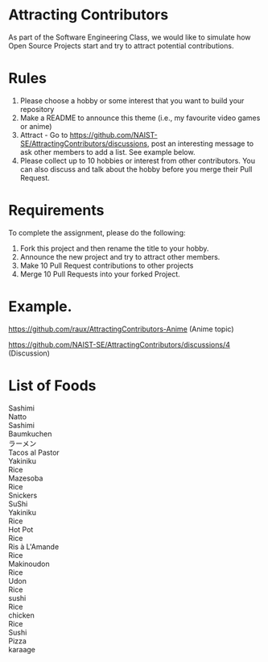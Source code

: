# Attracting Contributors
As part of the Software Engineering Class, we would like to simulate how Open Source Projects start and try to attract potential contributions.

# Rules

1. Please choose a hobby or some interest that you want to build your repository
2. Make a README to announce this theme (i.e., my favourite video games or anime)
3. Attract - Go to https://github.com/NAIST-SE/AttractingContributors/discussions, post an interesting message to ask other members to add a list. See example below.
4. Please collect up to 10 hobbies or interest from other contributors. You can also discuss and talk about the hobby before you merge their Pull Request.

# Requirements
To complete the assignment, please do the following:
1. Fork this project and then rename the title to your hobby. 
2. Announce the new project and try to attract other members.
3. Make 10 Pull Request contributions to other projects
4. Merge 10 Pull Requests into your forked Project.

# Example. 
https://github.com/raux/AttractingContributors-Anime (Anime topic)

https://github.com/NAIST-SE/AttractingContributors/discussions/4 (Discussion)

# List of Foods
Sashimi  
Natto  
Sashimi  
Baumkuchen  
ラーメン  
Tacos al Pastor  
Yakiniku  
Rice  
Mazesoba  
Rice  
Snickers  
SuShi  
Yakiniku   
Rice  
Hot Pot  
Rice  
Ris à L'Amande  
Rice  
Makinoudon   
Rice  
Udon  
Rice  
sushi  
Rice  
chicken  
Rice  
Sushi  
Pizza  
karaage
